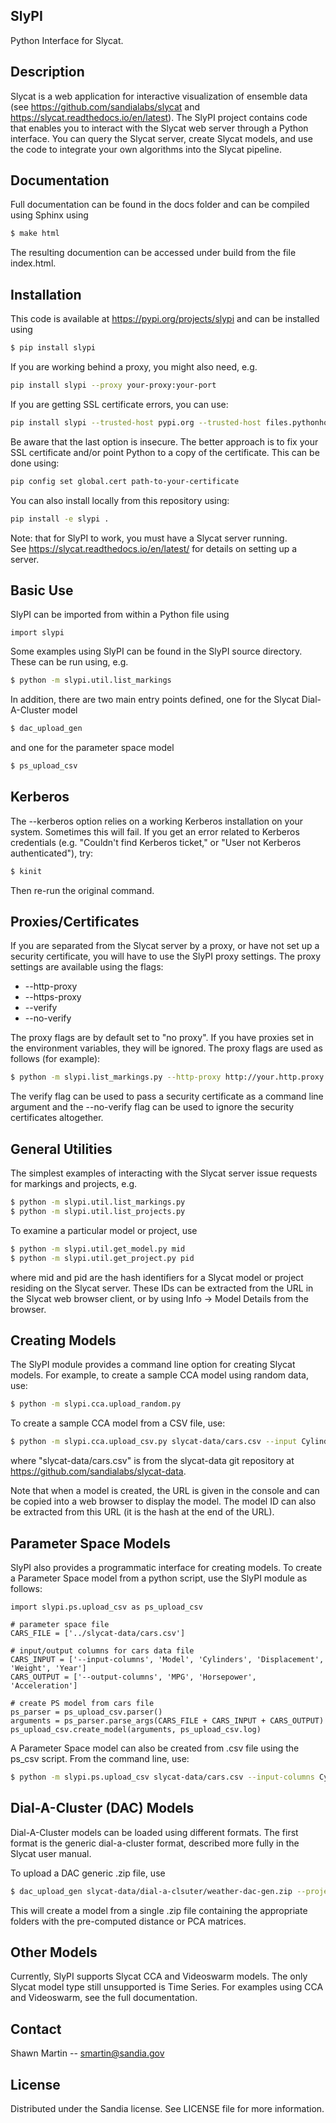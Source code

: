 ## SlyPI
Python Interface for Slycat.

## Description
Slycat is a web application for interactive visualization of ensemble data (see https://github.com/sandialabs/slycat and https://slycat.readthedocs.io/en/latest).  The SlyPI project contains code that enables you to interact with the Slycat web server through a Python interface.  You can query the Slycat server, create Slycat models, and use the code to integrate your own algorithms into the Slycat pipeline.

## Documentation

Full documentation can be found in the docs folder and can be compiled using Sphinx using

```sh
$ make html
```

The resulting documention can be accessed under build from the file index.html.

## Installation
This code is available at https://pypi.org/projects/slypi and can be installed using

```sh
$ pip install slypi
```

If you are working behind a proxy, you might also need, e.g.

```sh
pip install slypi --proxy your-proxy:your-port
```

If you are getting SSL certificate errors, you can use:

```sh
pip install slypi --trusted-host pypi.org --trusted-host files.pythonhosted.org
```

Be aware that the last option is insecure.  The better approach is to 
fix your SSL certificate and/or point Python to a copy of the certificate.
This can be done using:

```sh
pip config set global.cert path-to-your-certificate
```

You can also install locally from this repository using:

```sh
pip install -e slypi .
```

Note: that for SlyPI to work, you must have a Slycat server running.  
See https://slycat.readthedocs.io/en/latest/ for details on setting up a server.

## Basic Use

SlyPI can be imported from within a Python file using

    import slypi

Some examples using SlyPI can be found in the SlyPI
source directory.  These can be run using, e.g.

```sh
$ python -m slypi.util.list_markings
```

In addition, there are two main entry points defined, one for the Slycat Dial-A-Cluster model

```sh
$ dac_upload_gen
```
and one for the parameter space model

```sh
$ ps_upload_csv
```

## Kerberos

The --kerberos option relies on a working Kerberos installation on your system.  Sometimes
this will fail.  If you get an error related to Kerberos credentials (e.g. "Couldn't find
Kerberos ticket," or "User not Kerberos authenticated"), try:

```sh
$ kinit
```

Then re-run the original command.

## Proxies/Certificates

If you are separated from the Slycat server by a proxy, or have not set up a security
certificate, you will have to use the SlyPI proxy settings.  The proxy
settings are available using the flags:

* --http-proxy
* --https-proxy
* --verify
* --no-verify

The proxy flags are by default set to "no proxy".  If you have proxies set in the
environment variables, they will be ignored.  The proxy flags are used as follows
(for example):

```sh
$ python -m slypi.list_markings.py --http-proxy http://your.http.proxy --https-proxy https://your.https.proxy
```

The verify flag can be used to pass a security certificate as a command line argument and
the --no-verify flag can be used to ignore the security certificates altogether.

## General Utilities

The simplest examples of interacting with the Slycat server issue
requests for markings and projects, e.g.

```sh
$ python -m slypi.util.list_markings.py
$ python -m slypi.util.list_projects.py
```

To examine a particular model or project, use

```sh
$ python -m slypi.util.get_model.py mid
$ python -m slypi.util.get_project.py pid
```

where mid and pid are the hash identifiers for a Slycat model
or project residing on the Slycat server.  These IDs can be extracted
from the URL in the Slycat web browser client, or by using
Info -> Model Details from the browser.

## Creating Models

The SlyPI module provides a command line option for creating Slycat
models.  For example, to create a sample CCA model using random data, use:

```sh
$ python -m slypi.cca.upload_random.py
```

To create a sample CCA model from a CSV file, use:

```sh
$ python -m slypi.cca.upload_csv.py slycat-data/cars.csv --input Cylinders Displacement Weight Year --output MPG Horsepower Acceleration --project-name "CCA Models"
```

where "slycat-data/cars.csv" is from the slycat-data git repository at
https://github.com/sandialabs/slycat-data.

Note that when a model is created, the URL is given in the console and
can be copied into a web browser to display the model.  The model ID
can also be extracted from this URL (it is the hash at the end of the URL).

## Parameter Space Models

SlyPI also provides a programmatic interface for creating models.  To create
a Parameter Space model from a python script, use the SlyPI module as follows:

```{python}
import slypi.ps.upload_csv as ps_upload_csv

# parameter space file
CARS_FILE = ['../slycat-data/cars.csv']

# input/output columns for cars data file
CARS_INPUT = ['--input-columns', 'Model', 'Cylinders', 'Displacement', 'Weight', 'Year']
CARS_OUTPUT = ['--output-columns', 'MPG', 'Horsepower', 'Acceleration']

# create PS model from cars file
ps_parser = ps_upload_csv.parser()
arguments = ps_parser.parse_args(CARS_FILE + CARS_INPUT + CARS_OUTPUT)
ps_upload_csv.create_model(arguments, ps_upload_csv.log)     

```

A Parameter Space model can also  be created from .csv file using the 
ps_csv script.  From the command line, use:

```sh
$ python -m slypi.ps.upload_csv slycat-data/cars.csv --input-columns Cylinders Displacement Weight Year --output-columns MPG Horsepower Acceleration --project-name "PS Models"
```

## Dial-A-Cluster (DAC) Models

Dial-A-Cluster models can be loaded using different formats.  The first
format is the generic dial-a-cluster format, described more fully in
the Slycat user manual.

To upload a DAC generic .zip file, use

```sh
$ dac_upload_gen slycat-data/dial-a-clsuter/weather-dac-gen.zip --project-name "DAC Models"
```

This will create a model from a single .zip file containing the appropriate
folders with the pre-computed distance or PCA matrices.

## Other Models

Currently, SlyPI supports Slycat CCA and Videoswarm models.  The only Slycat model type
still unsupported is Time Series.  For examples using CCA and Videoswarm, see the full documentation.

## Contact
Shawn Martin -- smartin@sandia.gov

## License
Distributed under the Sandia license. See LICENSE file for more information.

